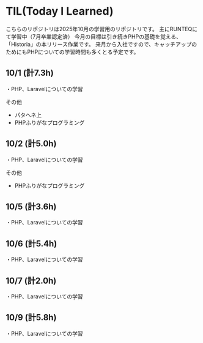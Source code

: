 # TIL(Today I Learned)
こちらのリポジトリは2025年10月の学習用のリポジトリです。
主にRUNTEQにて学習中（7月卒業認定済） 
今月の目標は引き続きPHPの基礎を覚える、「Historia」の本リリース作業です。
来月から入社ですので、キャッチアップのためにもPHPについての学習時間も多くとる予定です。

## 10/1 (計7.3h)
・PHP、Laravelについての学習

その他

- パタへネ上
- PHPふりがなプログラミング

## 10/2 (計5.0h)
・PHP、Laravelについての学習

その他

- PHPふりがなプログラミング

## 10/5 (計3.6h)
・PHP、Laravelについての学習

## 10/6 (計5.4h)
・PHP、Laravelについての学習

## 10/7 (計2.0h)
・PHP、Laravelについての学習

## 10/9 (計5.8h)
・PHP、Laravelについての学習
